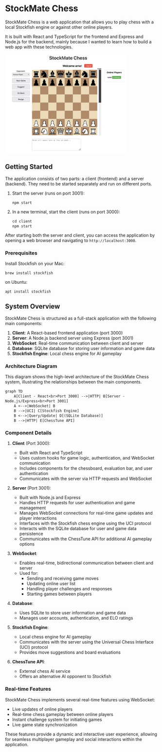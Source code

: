 # StockMate Chess

StockMate Chess is a web application that allows you to play chess with a local Stockfish engine or against other online players.

It is built with React and TypeScript for the frontend and Express and Node.js for the backend, mainly because I wanted to learn how to build a web app with these technologies.

<img src="stockmate-chess.png" alt="StockMate Chess" width="400" />

## Getting Started

The application consists of two parts: a client (frontend) and a server (backend). They need to be started separately and run on different ports.

1. Start the server (runs on port 3001):
   ```
   npm start
   ```

2. In a new terminal, start the client (runs on port 3000):
   ```
   cd client
   npm start
   ```

After starting both the server and client, you can access the application by opening a web browser and navigating to `http://localhost:3000`.

### Prerequisites

Install Stockfish on your Mac:

    brew install stockfish

on Ubuntu:

    apt install stockfish

## System Overview

StockMate Chess is structured as a full-stack application with the following main components:

1. **Client**: A React-based frontend application (port 3000)
2. **Server**: A Node.js backend server using Express (port 3001)
3. **WebSocket**: Real-time communication between client and server
4. **Database**: SQLite database for storing user information and game data
5. **Stockfish Engine**: Local chess engine for AI gameplay

### Architecture Diagram

This diagram shows the high-level architecture of the StockMate Chess system, illustrating the relationships between the main components.

```mermaid
graph TD
    A[Client - React<br>Port 3000] -->|HTTP| B[Server - Node.js/Express<br>Port 3001]
    A <-->|WebSocket| B
    B -->|UCI| C[Stockfish Engine]
    B <-->|Query/Update| D[(SQLite Database)]
    B -->|HTTP| E[ChessTune API]
```

### Component Details

1. **Client** (Port 3000):
   - Built with React and TypeScript
   - Uses custom hooks for game logic, authentication, and WebSocket communication
   - Includes components for the chessboard, evaluation bar, and user authentication
   - Communicates with the server via HTTP requests and WebSocket

2. **Server** (Port 3001):
   - Built with Node.js and Express
   - Handles HTTP requests for user authentication and game management
   - Manages WebSocket connections for real-time game updates and player interactions
   - Interfaces with the Stockfish chess engine using the UCI protocol
   - Interacts with the SQLite database for user and game data persistence
   - Communicates with the ChessTune API for additional AI gameplay options

3. **WebSocket**:
   - Enables real-time, bidirectional communication between client and server
   - Used for:
     - Sending and receiving game moves
     - Updating online user list
     - Handling player challenges and responses
     - Starting games between players

4. **Database**:
   - Uses SQLite to store user information and game data
   - Manages user accounts, authentication, and ELO ratings

5. **Stockfish Engine**:
   - Local chess engine for AI gameplay
   - Communicates with the server using the Universal Chess Interface (UCI) protocol
   - Provides move suggestions and board evaluations

6. **ChessTune API**:
   - External chess AI service
   - Offers an alternative AI opponent to Stockfish

### Real-time Features

StockMate Chess implements several real-time features using WebSocket:

- Live updates of online players
- Real-time chess gameplay between online players
- Instant challenge system for initiating games
- Live game state synchronization

These features provide a dynamic and interactive user experience, allowing for seamless multiplayer gameplay and social interactions within the application.
